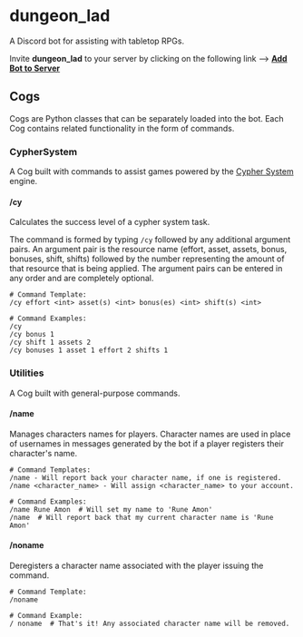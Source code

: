 # dungeon_lad

A Discord bot for assisting with tabletop RPGs.

Invite **dungeon_lad** to your server by clicking on the following link --> **[Add Bot to Server](https://discord.com/api/oauth2/authorize?client_id=791079325420093460&permissions=519232&scope=bot)**

## Cogs

Cogs are Python classes that can be separately loaded into the bot. Each Cog contains related functionality in the form of commands.

### CypherSystem

A Cog built with commands to assist games powered by the [Cypher System](http://cypher-system.com/what-is-the-cypher-system/) engine.

#### /cy

Calculates the success level of a cypher system task.

The command is formed by typing `/cy` followed by any additional argument pairs. An argument pair is the resource name (effort, asset, assets, bonus, bonuses, shift, shifts) followed by the number representing the amount of that resource that is being applied. The argument pairs can be entered in any order and are completely optional.

```
# Command Template:
/cy effort <int> asset(s) <int> bonus(es) <int> shift(s) <int>

# Command Examples:
/cy
/cy bonus 1
/cy shift 1 assets 2
/cy bonuses 1 asset 1 effort 2 shifts 1
```

### Utilities

A Cog built with general-purpose commands.

#### /name

Manages characters names for players. Character names are used in place of usernames in messages generated by the bot if a player registers their character's name.

```
# Command Templates:
/name - Will report back your character name, if one is registered.
/name <character_name> - Will assign <character_name> to your account.

# Command Examples:
/name Rune Amon  # Will set my name to 'Rune Amon'
/name  # Will report back that my current character name is 'Rune Amon'
```

#### /noname

Deregisters a character name associated with the player issuing the command.

```
# Command Template:
/noname

# Command Example:
/ noname  # That's it! Any associated character name will be removed.
```
